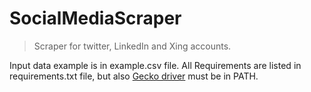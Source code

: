 # SocialMediaScraper

> Scraper for twitter, LinkedIn and Xing accounts.

Input data example is in example.csv file.
All Requirements are listed in requirements.txt file, but also [Gecko driver](https://github.com/mozilla/geckodriver/releases) must be in PATH.
